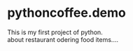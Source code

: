 # pythoncoffee.demo
This is my first project of python. 
<br>
about restaurant odering food items....
